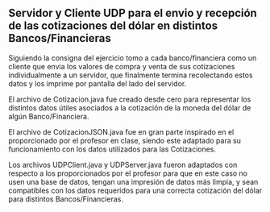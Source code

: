 <h2>Servidor y Cliente UDP para el envio y recepción de las cotizaciones del dólar en distintos Bancos/Financieras</h2>

Siguiendo la consigna del ejercicio tomo a cada banco/financiera como un cliente que envia los valores de compra y venta de sus cotizaciones individualmente a un servidor, que finalmente termina recolectando estos datos y los imprime por pantalla del lado del servidor.

El archivo de Cotizacion.java fue creado desde cero para representar los distintos datos útiles asociados a la cotización de la moneda del dólar de algún Banco/Financiera.

El archivo de CotizacionJSON.java fue en gran parte inspirado en el proporcionado por el profesor en clase, siendo este adaptado para su funcionamiento con los datos utilizados para las Cotizaciones.

Los archivos UDPClient.java y UDPServer.java fueron adaptados con respecto a los proporcionados por el profesor para que en este caso no usen una base de datos, tengan una impresión de datos más limpia, y sean compatibles con los datos requeridos para una correcta cotización del dólar para distintos Bancos/Financieras.

